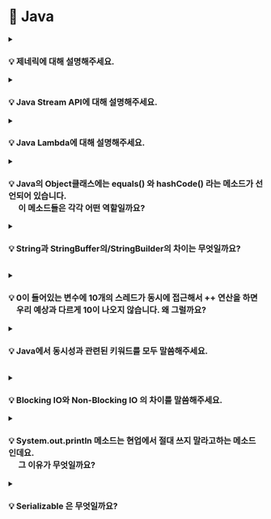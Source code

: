# 📃 Java


<details>
<summary><strong><h3> 💡 제네릭에 대해 설명해주세요. </h3></strong></summary>
<div markdown="1">

    클래스나 메소드에서 사용할 내부 데이터 타입을 컴파일 시에 미리 지정하는 방법

### 📌 제네릭은 왜 사용하나요?
- 제네릭은 컴파일 타임에 타입 검사를 실행하기 때문에, <strong>런타임에 타입 안정성</strong>을 보장한다.  
    (런타임에 발생할 수 있는 ClassCastException을 컴파일 타임에서 체크 가능)

- 제네릭은 미리 타입을 지정하기 때문에, 런타임 시점에서 반환 값에 대한 타입 변환 및 타입 검사에 들어가는 오버헤드를 줄일 수 있다.

<br>

### 📌 제네릭의 변성에 대해 설명해주세요.

    🔥 제네릭은 기본적으로 무공변이다.

    어떠한 T 타입의 공변성을 허용하려면 <? extend T>를 사용한다.
    어떠한 T 타입의 반공변성을 허용하려면 <? super T>를 사용한다.

<br>

### 📌변성과 공변/반공변/무공변에 대해 설명해주세요.

<strong>변성</strong>은 타입의 상속 계층 관계에서 서로 다른 타입 간에 어떤 관계가 있는지를 나타태는 지표이다.

<br>

<strong>공변</strong> : `S` 가 `T` 의 하위 타입이면,
`List<S>` 는 `List<T>` 의 하위 타입이다.

<strong>반공변</strong> : `S` 가 `T`의 하위 타입이면,
T[] 는 S[] 의 하위 타입이다. (공변의 반대) 
`List<T>` 는 `List<S>` 의 하위 타입이다. (공변의 반대)

<strong>무공변</strong> : `S` 와 `T` 는 서로 관계가 없다.
`List<S>` 와 `List<T>` 는 서로 다른 타입이다.

<br>

</div>
</details>

<details>
<summary><strong><h3> 💡 Java Stream API에 대해 설명해주세요.</h3></strong></summary>
<div markdown="1">
</div>

    Stream API는 컬렉션 / 배열에 저장된 요소들을 하나씩 참조하면서 반복적으로 처리할 수 있는 기능을 제공한다.


<br>

### 📌 Java Stream API의 특징에는 무엇이 있나요?


### 1️⃣ 원본의 데이터를 변경하지 않는다.
    Stream API는 원본 데이터를 복사하여 별도의 Stream을 생성하기 때문에 원본 데이터를 변경하지 않는다.


### 2️⃣ Stream은 일회용이다.

    재 사용이 가능한 Collection과 달리, Stream API는 일회용이다.  

만약 닫힌 Stream을 재 사용한다면 IllegalStateException이 발생하게 되므로, 재 사용이 필요한 경우에는 Stream을 다시 생성해주어야 한다.

<br>


### 3️⃣ 내부 반복으로 작업을 처리한다.
외부 반복을 통해 작업하는 Collection과 달리, Stream은 <strong>내부 반복</strong>을 통해 작업을 수행한다.

![Alt text](image-2.png)

    🔥 내부 반복자는 멀티 코어 CPU를 최대한 활용하기 위해, 요소들을 분배시켜 병렬적으로 작업 할 수 있다.

![Alt text](image-3.png)

<br>

### 4️⃣ Stream은 쉬운 병렬 처리를 지원한다.
    parallelStream() 메소드를 호출하여 병렬 Stream을 생성함으로써 손쉽게 병렬 처리할 수 있다.


### 5️⃣ Stream은 지연 연산을 수행한다.

    데이터 처리를 필요로 할 때까지 연산을 지연시키고, 필요한 연산만 수행하여 성능을 최적화할 수 있다.

<br>

스트림 파이프라인을 실행하게 되면 JVM은 곧바로 스트림 연산을 실행시키지 않는다.  

<br>


최소한의 필수적인 작업만을 수행하고자, 즉 지연 연산을 위한 준비작업을 수행한다. 
1. 스트림 파이프라인이 어떠한 중간 연산과 최종 연산으로 구성 되어 있는지 검사한다.  

2. 검사 결과를 바탕으로 JVM은 어떠한 방식으로 최적화를 진행할지 미리 계획하고, 그 계획에 따라 스트림의 개별 요소에 대한 스트림 연산을 수행하게 된다.
   
<br>

🔥 스트림에서 제공하는 최적화 전략으로는 <strong>루프 퓨전</strong>과 <strong>쇼트 서킷</strong>이 대표적이다.

<br>
<details>
<summary><strong>[루프 퓨전]</strong></summary>
<div markdown="1">

<br>

    Stream 파이프라인에서 연속적으로 체이닝된 복수의 스트림 연산을 하나의 연산 과정으로 병합시키는 방법
</div>
</details>

<br>
<details>
<summary><strong>[쇼트 서킷]</strong></summary>
<div markdown="1">
<br>

    불필요한 연산을 의도적으로 수행하지 않음으로써 실행 속도를 높이는 기법
    
    Ex) limit과 같은 쇼트 서킷 연산을 활용하여 스트림의 일부 요소들에 대한 연산을 완전히 생략한다.


<br>

</div>
</details>

<br>
<br>


### 📌 Stream과 for-loop의 성능 차이를 비교해 주세요.

    🔥 일반적으로 for-loop이 Stream보다 빠르다.


<br>

**🤷🏻‍♀️ 왜 for문이 더 빠를까?**

1. Stream은 <strong>매개변수를 통한 값 복사</strong>를 통해 원본 데이터의 불변성을 지원한다.  

    이로 인해 메모리 사용 증가, 복사로 인한 오버헤드 등으로 속도가 상대적으로 느리다.

<br>

2. <strong>Stream은 내부 최적화가 상대적으로 부족하다.</strong> 
   
    for-loop는 오래 전부터 사용되온 문법이기 때문에,
    for-loop에 대한 JIT Compiler의 내부 최적화가 잘 되어있는 반면
    
    Stream은 Java8 이후에 도입된 기능으로, 상대적으로 내부 최적화가 부족하기 때문이다.

<br>

### Stream 사용 시, for-loop 대비 속도 손실을 줄이려면

✅ Collection이 되는 스트림 소스의 크기가 충분히 크거나,     

✅ 컴퓨팅 연산이 CPU-intensive할 정도로 비용이 매우 비싸거나,    

✅ 병렬 스트림을 사용한다면, 스트림 소스인 Collection은 split하기 쉬운 자료 구조여야 하며, 연산이 stateful하지 않아야 한다.

<br>

🔥 가독성 / 유지 보수의 측면과 성능적인 측면을 고려해서 for-loop 또는 Stream을 선택해 사용하자.

<br>
</details>


<details>
<summary><strong><h3> 💡 Java Lambda에 대해 설명해주세요. </h3></strong></summary>
<div markdown="1">
<br>
    
    🔥 함수를 하나의 식으로 표현한 것

<br>

-  **[특징]**
   - 람다식 내에서 사용되는 지역변수는 final이 붙지 않아도 상수로 간주된다.
   - 람다식으로 선언된 변수 명은 다른 변수명과 중복될 수 없다.

<br>

-  **[장점]**  

   <strong> 🤷🏻‍♀️ Java Lambda는 왜 만들어졌고, 어느 때 주로 사용할까요? </strong>

   - 개발자의 의도가 명확히 드러나 가독성이 높아진다.
   - 함수를 만드는 과정 없이 한번에 처리할 수 있어 생산성이 높아진다.
   - 병렬 처리가 용이하다.

<br>

- **[단점]**
  -  람다를 사용하면서 만든 익명 함수는 재 사용이 불가능하다.
  - 디버깅 시 함수 콜 스택 추적이 다소 어렵다

<br>
<br>

### 📌 람다가 사용하는 지역변수는 왜 Effectively Final 이어야 하는가?

<br>

    🔥 지역 변수가 스택에 저장되기 때문에 람다식에서 외부 지역 변수 값을 바로 참조하는 것에 제약이 있어 복사된 값을 이용하게 되는데,   
       이때, 멀티 쓰레드 환경에서 복사 될/복사된 값이 변경 가능 할 경우 이로 인한 동시성 이슈에 대응할 수 없기 때문이다.

<br>
<br>


람다식에는 다음과 같은 규칙이 존재한다.

    1️⃣ 람다식은 외부 block 에 있는 변수에 접근할 수 있다.
    2️⃣ 외부 block 에 있는 변수가 지역 변수 일 경우 final 혹은 *effectively final 인 경우에만 접근이 가능하다

<br>

<details>
<summary><strong>[effectively final]</strong></summary>
<div markdown="1">

<br>

Java 8 에 추가된 syntactic sugar 일종으로, 초기화 된 이후 값이 한번도 변경되지 않았다면 effectively final 이라고 할 수 있다. 


effectively final 변수는 final 키워드가 붙어있지 않았지만 final 키워드를 붙힌 것과 동일하게 컴파일러에서 처리한다. 

</div>
</details>


<br>
<br>


외부 변수로 지역 변수를 이용하는 람다식(Local Capturing lambda)은 다음과 같은 특징이 있다.

<strong>1️⃣ 람다식에서 사용되는 외부 지역 변수는 복사본이다.</strong>   

    → 메소드 내 지역 변수를 참조하는 람다식을 리턴하는 메소드가 있을 경우, 메소드 block 이 끝나면 지역 변수가 스택에서 제거 되므로 추후에 람다식이 수행될 때 참조할 수 없다.
    → 지역 변수를 관리하는 스레드와 람다식이 실행되는 스레드가 다를 수 있다.

<br>

<strong>2️⃣ 🔥 final 혹은 effectively final인 지역 변수만 람다식에서 사용할 수 있다. </strong>

    람다식이 어떤 쓰레드에서 수행될지는 미리 알 수 없다. 
    이 얘기는 곧 외부 지역 변수를 다루는 쓰레드와 람다식이 수행되는 쓰레드가 다를 수 있다는 의미이다.
    
    지역 변수 값을 제어하는 스레드 A, 람다식을 수행되는 스레드 B 가 있다고 가정했을 때 문제는 다음과 같다.

    🙄 람다식에서 사용되는 외부 지역 변수 값이 가장 최신 값으로 복사되어 전달 됐는지 확신할 수 없다.
    왜냐하면 지역 변수는 변경될 수 있고, 지역 변수를 스레드 간에 동기화 해주는 것은 불가능 하기 때문이다. 

    이러한 문제점을 피하기 위해 람다에서 사용되는 외부 지역 변수는 전달되는 복사본이 변경되지 않은 최신 값 임을 보장하기 위해 fianl 혹은 effectively final 이어야 한다.


<br>

</div>
</details>



<details>
<summary><strong><h3> 💡 Java의 Object클래스에는 equals() 와 hashCode() 라는 메소드가 선언되어 있습니다.   
<br> &nbsp;&nbsp; &nbsp; 이 메소드들은 각각 어떤 역할일까요? </h3></strong></summary>
<div markdown="1">

<br>

    equals()는 두 객체의 동일성을 판별한다.
    hashCode()는 객체의 주소를 해싱하여 해시 값을 만든 후 반환한다.

- 두 객체의 <strong>주소</strong>가 같다면 두 객체는 <strong>동일</strong>하다.  
-  두 객체의 <strong>논리적 지위</strong>가 같다면 두 객체는 <strong>동등</strong>하다.

<br>

### 📌hashCode() 를 잘못 오버라이딩하면 Hash Collection의 성능이 떨어질 수가 있습니다. <br> &nbsp; &nbsp; &nbsp;어떤 케이스일 때 그럴 수 있을까요?

    equals()만 오버라이딩 한 경우, 두 객체가 equals()로 동등하지만 hashCode() 값이 다르다면 서로 다른 버킷에 저장될 수 있다.  
    ➡ 버킷에 저장되는 객체의 수 증가 
    ➡ equals() 비교를 수행하는 불필요한 연산도 증가
    ➡ Hash Collection의 조회 성능 저하


🔥 따라서, equals() 메서드를 오버라이딩한 경우에는 반드시 hashCode() 메서드도 함께 오버라이딩 해야한다.

<br>

<details>
<summary><strong>[ Hash Collection과 Hash 충돌 ]</strong></summary>
<div markdown="1">
<br>

Hash Collection은 **<key, value>** 형태로 데이터를 저장한다. 

버킷의 크기(M)는 한정되어 있기 때문에  **`hashCode()`** 를 이용해 key 값을 기준으로 만들어진 해시 값을 M으로 나눈 나머지를 버킷의 인덱스로 사용한다

`int index = x.hashCode() % M;`

<br>

따라서, **해시 충돌**이 발생할 수 있다. 

해시 충돌이 발생할 경우,

- jdk 8 이전 : Linked List 활용한다.

![Alt text](image-4.png)

<br>

- jdk 8 이후: Linked List와 Red Black Tree를 활용한다.  
(충돌 개수가 8개 초과이면 Tree로 변경,    
 &nbsp; 충돌 개수가 6개 미만이면 Linked List로 변경)

![Alt text](image-5.png)


<br>

버킷의 특정 인덱스에 해시 충돌이 존재하는 경우, **`equals()`** 메소드가 사용된다.

<br>

✅ 해시 충돌 상황에서, 객체를 삽입하는 경우

- equals()가 true인 객체가 있다면 해당 객체를 덮어쓴다.  
- equals()가 true인 객체가 없다면, 해당 Entry를 추가한다.  

<br>

✅ 해시 충돌 상황에서, 객체를 조회하는 경우

- equals()가 true인 객체가 있다면 해당 객체를 반환한다.  
- equals()가 true인 객체가 없다면, null을 반환한다.  

<br>
<br>
<br>

</div>
</details>

</div>
</details>


<details>
<summary><strong><h3> 💡 String과 StringBuffer의/StringBuilder의 차이는 무엇일까요?  </h3></strong></summary>
<div markdown="1">

<br>

    String은 불변 클래스이기 때문에 매 연산 시마다 새로운 문자열을 가진 String 인스턴스가 생성되지만,

    StringBuffer / StringBuilder는 가변 클래스이기 때문에 새로운 인스턴스의 생성 없이 문자열 연산이 가능하다.

<br>
<details>
<summary><strong>[ 더 알아보기 ]</strong></summary>
<div markdown="1">
<br>

String 자료형 만으로도, +연산이나 concat()으로 문자열을 추가할 수 있다.   
하지만, 기본적으로 **String 객체는 불변 클래스**이기 때문에 concat()은 동작 수행 후 매번 새로운 String 인스턴스를 반환하고,  
이는 자원 낭비와 성능 저하를 야기한다.

<br>

StringBuffer나 StringBuilder의 경우 버퍼의 크기를 유연하게 조절하는 **가변 클래스**이다.  
두 클래스는 내부적으로 버퍼(buffer)라고 하는 독립적인 공간을 가지기 때문에 버퍼 내에서 문자열 연산을 할 수 있도록 설계되어 있다.  
따라서, 자원 낭비가 없고, 연산 속도도 매우 빠르다는 특징이 있다.  
</div>
</details>

<br>
<details>
<summary><strong>[ 성능을 고려한 문자열 자료형 선택 ]</strong></summary>
<div markdown="1">
<br>

StringBuffer나 StringBuilder를 생성할 경우, buffer의 크기를 지정해줘야 한다.

StringBuffer나 StringBuilder에서 문자열 연산을 할 경우, 마찬가지로 버퍼의 크기를 조절하는 내부적인 연산이 필요하므로,  
많은 양의 문자열 수정이 아니라면 String 객체를 사용하는것이 오히려 나을 수 있다.  
또한, String 클래스는 크기가 고정되어 있으므로 단순한 조회 연산에서는 StringBuffer나 StringBuilder 클래스보다 빠르다.

즉, 문자열 연산 작업이 많을 경우에는 StringBuffer나 StringBuilder를, 그렇지 않은 경우에는 String을 사용하는 것이 좋다.
</div>
</details>

<br>

### 📌 StringBuffer와 StringBuilder의 차이는 무엇일까요?

<br>
    
     ✅ StringBuffer는 동기화를 지원하므로, 멀티 스레드 환경에서 안전하다.
     ✅ StringBuilder는 동기화를 지원하지 않으므로, 싱글 스레드 환경에서의 사용을 가정한다.

<br>

<strong> 🔥 StringBuffer는 메소드에서 synchronized 키워드를 사용하기 때문이다.</strong>
<br>
<details>
<summary><strong>[ Java의 synchronized 키워드 ]</strong></summary>
<div markdown="1">
<br>

synchronized 키워드는 여러 스레드가 동시에 공유 자원에 접근할려고 할 때,   
현재 데이터를 사용하고 있는 스레드를 제외한 나머지 스레드들이 데이터에 접근할 수 없도록 막는 역할을 수행한다.
</div>
</details>


<br>
<br>

### 📌 왜 동기화(synchronized)가 걸려있으면 느린걸까요?
<br>

동기화된 코드 블록이나 메서드는 여러 스레드 간에 상호배제를 위해 <strong>락(lock)</strong>을 사용한다.

1️⃣ 락을 획득하고 반환하는 과정, 스레드 간의 대기 및 깨움 작업 등은 프로그램의 실행 속도를 느리게 만들 수 있다.   

2️⃣ 동기화된 코드에서는 스레드 간의 경합이 발생하여 성능에 영향을 미칠 수 있다.

<br>

### 📌 싱글 스레드로 접근한다는 가정하에선 "StringBuffer" 와 "StringBuilder" 의 성능이 똑같을까요?
    
<br>    


싱글 스레드에서는 스레드 간의 경합이 발생하지 않지만, synchronized 키워드로 동기화된 블록에 진입할 경우,  
<strong>여전히 락을 획득하고 작업을 수행한 후 락을 반환하는 과정</strong>을 거치기 때문에 추가적인 <strong>오버헤드</strong>를 초래한다.

<br>

🔥 따라서, 싱글 스레드 환경에서는 StringBuilder의 성능이 더 좋다.

<br>

    🤷🏻‍♀️ 흐음 포인트)

    싱글 스레드 환경이거나, 비동기를 사용할 일이 없으면 StringBuilder를 쓰는 것이 이상적이라 할 수 있다.
    하지만 현업에서, 자바 어플리케이션은 대부분 멀티 스레드 환경에서 돌아가기 때문에 Thread Safe를 지원하는 StringBuffer로 통일하여 코딩하는것이 좋다. 
    (StringBuffer 와 StringBuilder 속도 차이는 미미하다고 한다.)

</div>
</details>

<br>


<details>
<summary><strong><h3> 💡 0이 들어있는 변수에 10개의 스레드가 동시에 접근해서 ++ 연산을 하면 <br> &nbsp; &nbsp; 우리 예상과 다르게 10이 나오지 않습니다. 왜 그럴까요? </h3></strong></summary>
<div markdown="1">

    🔥 여러 스레드가 동시에 변수에 접근하여 증가 연산을 수행할 때, 
       경쟁 상태(race condition)로 인해 예상과 다른 결과가 나타날 수 있다.

<br>
    
### 📌 경쟁 상태는 무엇인가요?
    
    🔥 경쟁 상태는 여러 스레드가 공유된 자원에 동시에 접근할 때 발생하는 문제이다.

    예를 들어, 여러 스레드가 동시에 변수에 접근하여 값을 증가시키는 경우,
    스레드 간의 실행 순서나 시간 차 등에 따라 의도하지 않은 결과가 발생할 수 있다.
    
<br>


### 📌 ++ 연산은 구체적으로 어떤 행위들로 이루어져 있을까요?

++ 연산은 다음 세 가지 단계로 구성된다.
  
   1. 메모리에서 해당 값을 가져온다.  
   2. 해당 값에 1을 더한다.  
   3. 더한 값을 메모리에 덮어 씌운다.  

<br>

➡ 이 단계들은 각각의 스레드에 의해 수행되지만, 스레드들은 **동시에** 이러한 단계를 수행한다.  
➡  따라서, 이러한 상황에서 **스레드 간의 실행 순서와 시간 차**에 따라 예상과 다른 결과가 나타날 수 있다.

<br>

### 📌 이 문제를 해결하려면 어떻게 해야할까요?

    🔥 경쟁 상태를 해결하기 위해 동기화 기법을 사용할 수 있다.

**동기화**를 통해 스레드 간 **상호 배제**를 보장하고, 정확한 실행 순서를 유지할 수 있다.     
<br>

예를 들면, **상호 배제**를 위해 **락(lock)** 이라는 동기화 기법을 사용하여 한 번에 하나의 스레드만 변수에 접근하도록 제어할 수 있다.   
(+ 다른 동기화 기법으로는 세마포어와, 뮤텍스가 있다.)


<br>

### 📌 `synchronized` 키워드는 이 문제를 어떻게 해결하는걸까요?

    1️⃣ `synchronized` 키워드를 사용하면 메소드나 코드 블록을 동기화할 수 있다.  
    2️⃣ 동기화된 메소드나 코드 블록에는 오직 하나의 스레드만 접근할 수 있으며, 다른 스레드는 대기 상태에 있게 된다.  
    3️⃣ 진입한 스레드가 연산을 수행하고 나면, 다른 스레드들은 대기 상태에서 벗어나서 순차적으로 실행된다.  

    ➡ 이를 통해 스레드 간의 경쟁 상태를 방지하고, 정확한 실행 순서를 유지할 수 있다.

<br>
<br>

</div>
</details>

<details>
<summary><strong><h3> 💡 Java에서 동시성과 관련된 키워드를 모두 말씀해주세요. </h3></strong></summary>
<div markdown="1">

    🔥 동시성과 관련된 예약어에는 synchronized와 volatile가 있다.

<br>

### 📌 **`volatile` 키워드는 어떤 키워드일까요?**

<br>

volatile 키워드는 변수를 '**Main Memory**에 저장하겠다고 명시하는 것이다.  
→ avolatile 키워드는 Java 변수를 Main Memory에 저장하고, 읽어오기 때문에, **변수 값 불일치 문제**를 해결할 수 있다. **(가시성 보장 O)**

<br>

### 📌 **`volatile`** 키워드는 `가시성`을 보장해준다고 하는데, 이게 어떤 말일까요?

<br>

**🤷🏻‍♀️ `volatile` 키워드를 사용하지 않는다면?**

멀티 스레드 환경에서는 작업을 수행하는 동안, `성능 향상`을 위해 Main Memory에서 읽은 변수 값을 CPU Cache에 저장한다.  
따라서, 각 CPU Cache에 저장된 값이 다르기 때문에 스레드가 변수 값을 읽어올 때 **변수 값 불일치 문제**가 발생하게 된다. **(가시성 보장 X)**

![Alt text](image-7.png)


<br>


**[ 동기화의 기능 ]**

1. 배타적 실행을 보장한다. (**상호 배제** ⇒ **`syncronized`**)

2. 한 스레드에서 발생한 변수의 변경 사항이 다른 스레드에게 즉시 반영되어        
    최신 값을 얻을 수 있도록 한다. (**가시성** ⇒ **`volatile`**)

🔥  
**`syncronized`** **상호 배제**와 **가시성**을 모두 지원한다.  
⇒ lock을 통해 상호 배제 지원  
⇒ 코드 블록에 진입하기 전 CPU Cache와 Main Memory 값을 동기화 하여 가시성 지원

**`volatile` 가시성**만을 지원한다.  
⇒ 변수에 대한 read / write작업이 **Main Memory**에서 이루어짐을 명시하여 가시성 지원


<br>

### 📌 volatile은 어떤 상황에서 쓸 수 있을까요?

   1. 멀티 스레드 환경에서 하나의 스레드만 변수를 read / write하고, 나머지 스레드는 read만 하는 상황에서   
**가시성**을 보장해야 할 때 사용한다.  
    ⇒  여러 스레드가 write하는 상황에서 **`volatile`** 는 적합하지 않으며, 이 경우 **`synchronized`** 를 사용해 상호 배제를 보장해야 한다.

   2. CPU Cache보다 Main Memory 에서 read / wirte 비용이 더 크기 때문에 **가시성**을 보장해야 하는 경우에만 **`volatile`** 를 사용하는 것이 좋다.


   3. **`volatile`** 로 선언된 변수가 있는 코드는 최적화되지 않으므로, **가시성**이 중요한 경우에만 사용하는 것이 좋다.


</div>
</details>

<br>


<details>
<summary><strong><h3> 💡 Blocking IO와 Non-Blocking IO 의 차이를 말씀해주세요. </h3></strong></summary>
<div markdown="1">
<br>

    어떤 스레드가 I/O 작업을 요청한 경우,
    Blocking I/O ➡ I/O 작업이 완료될 때까지 대기하면서 다른 작업을 수행하지 못한다.
    Non-Blocking I/O ➡ I/O 작업을 시작한 후에도 다른 작업을 수행할 수 있다.

<br>

### 📌 Blocking I/O 가 일어나면 스레드에는 무슨 일이 생길까요?

<br>

    1️⃣ 스레드가 블로킹 I/O 작업을 요청한다.
    2️⃣ 커널은 I/O 작업을 시작하도록 요청받는다.
    3️⃣ 해당 스레드는 I/O 작업의 완료를 기다리는 동안 대기 상태에 머무르게 된다.  
    4️⃣ I/O 작업이 완료되면 커널은 스레드에게 작업 결과를 반환한다.
    5️⃣ 스레드는 작업 결과를 받아온 후 다음 동작을 수행한다.  


<br>

### 📌 스레드가 멈춰있는 동안 CPU는 어떻게 될까요?  

<br>


### 🤷🏻‍♀️ 블로킹 I/O가 발생하여 스레드가 대기 상태에 머물러 있는 동안..


**싱글 스레드 환경에서는,**  
다른 작업을 수행할 수 있는 스레드가 없으므로, **CPU는 아무 작업도 수행하지 않는다.**    
I/O 작업이 완료되면 스레드는 작업 결과를 받아온 후 다음 동작을 수행한다.

**멀티 스레드 환경에서는,**  
CPU는 **다른 실행 가능한 스레드에게 CPU 시간을 할당하여 다른 작업을 수행한다.**    
I/O 작업이 완료된 스레드는 실행 대기 상태로 전환되어 CPU 시간을 기다리다가,  
CPU 스케줄러가 해당 스레드에게 CPU 시간을 할당할 때, 작업 결과를 받아온 후 다음 동작을 수행한다.

<br>

### 📌 스레드를 늘리면 단점이 무엇일까요?

- 자원 사용량 증가
- 컨텍스트 스위칭 비용 증가
- 관리 및 디버깅의 어려움


<br>

<details>
<summary><strong>[ 톰캣은 어떻게 Blocking I/O 방식을 사용하면서도 CPU 활용을 향상 시키고, <br> &nbsp;&nbsp;&nbsp;&nbsp;&nbsp;  많은 스레드 사용의 단점을 극복했을까? ]</strong></summary>
<div markdown="1">

<br>

**톰캣은 일반적으로 Blocking I/O 방식을 사용하기 때문에 CPU 활용을 향상시키기 위해 수백 개의 스레드를 활용한다.**

그러나 스레드를 너무 많이 생성하는 것은 위와 같은 단점을 가질 수 있다.

이를 극복하기 위해 톰캣은 **스레드 풀(Thread Pool)** 을 활용한다.  
스레드 풀을 통해 미리 생성된 스레드들을 관리하고, 요청이 들어올 때마다 해당 스레드를 할당하여 작업을 처리한다.   
작업 처리가 완료되면 스레드는 풀로 반환되어 재사용 된다.

스레드 풀을 사용함으로써 스레드 생성 및 제거에 따른 오버헤드를 줄이고, 자원을 효율적으로 활용할 수 있다.   
또한, 스레드 관리와 디버깅이 용이해지며 작업 처리를 조절할 수 있는 작업 큐와의 결합도 가능하다.

<br>
<br>

</div>
</details>
  
</div>
</details>



<details>
<summary><strong><h3> 💡 System.out.println 메소드는 현업에서 절대 쓰지 말라고하는 메소드인데요. <br> &nbsp;&nbsp;&nbsp;&nbsp; 그 이유가 무엇일까요? </h3></strong></summary>
<div markdown="1">
<br>

    답 작성중..

<br>

### 📌 왜 그것들이 성능을 저하시킬까요?

synchronized 키워드는 왜 현업에서 큰 성능 저하를 일으킬 수 있을까요?    
Blocking IO는 왜 성능을 저하시킬 수 있을까요?    
synchronized 가 Blocking IO 와 만나면 어떻게 환장의 성능하락을 만들 수 있는걸까요?    
이 두 개가 만났을 때 스레드가 어떻게 동작하고, CPU 사용률은 어떻게 될까요?  
</div>
</details>



<details>
<summary><strong><h3>💡 Serializable 은 무엇일까요? </h3></strong></summary>
<div markdown="1">
<br>

    답 작성중 ...

### 📌 직렬화란 무엇인가요?

### 📌 직렬화의 포맷엔 무엇이 있을까요?

</div>
</details>

